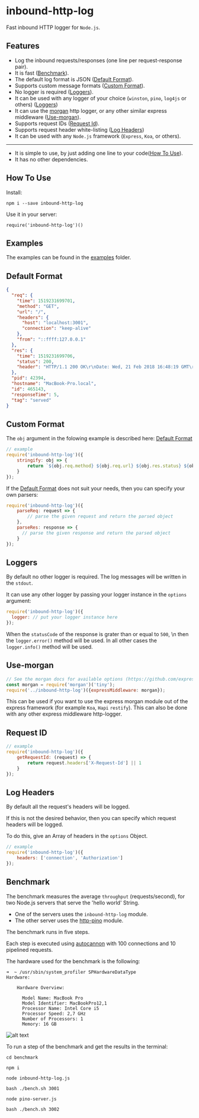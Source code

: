# inbound-http-log

Fast inbound HTTP logger for `Node.js`.

## Features

- Log the inbound requests/responses (one line per request-response pair).
- It is fast ([Benchmark](#benchmark)).
- The default log format is JSON ([Default Format](#default-format)).
- Supports custom message formats ([Custom Format](#custom-format)).
- No logger is required ([Loggers](#loggers)).
- It can be used with any logger of your choice (`winston`, `pino`, `log4js` or others) ([Loggers](#loggers))
- It can use the [morgan](https://github.com/expressjs/morgan) http logger, or any other similar express middleware ([Use-morgan](#use-morgan)).
- Supports request IDs ([Request Id](#request-id)).
- Supports request header white-listing ([Log Headers](#log-headers))
- It can be used with any `Node.js` framework (`Express`, `Koa`, or others).

---

- It is simple to use, by just adding one line to your code([How To Use](#how-to-use)).
- It has no other dependencies. 


<a name="how-to-use"></a>
## How To Use

Install:

`npm i --save inbound-http-log`

Use it in your server:

`require('inbound-http-log')()`

<a name="examples"></a>
## Examples

The examples can be found in the [examples](https://github.com/pmatzavin/inbound-http-log/tree/master/examples) folder.

<a name="default-format"></a>
## Default Format

```json
{
  "req": {
    "time": 1519231699701,
    "method": "GET",
    "url": "/",
    "headers": {
      "host": "localhost:3001",
      "connection": "keep-alive"
    },
    "from": "::ffff:127.0.0.1"
  },
  "res": {
    "time": 1519231699706,
    "status": 200,
    "header": "HTTP/1.1 200 OK\r\nDate: Wed, 21 Feb 2018 16:48:19 GMT\r\nConnection: keep-alive\r\nContent-Length: 11\r\n\r\n"
  },
  "pid": 42394,
  "hostname": "MacBook-Pro.local",
  "id": 465143,
  "responseTime": 5,
  "tag": "served"
}
```

<a name="custom-format"></a>
## Custom Format

The `obj` argument in the folowing example is described here: [Default Format](#default-format)

```js
// example
require('inbound-http-log')({
    stringify: obj => { 
        return `${obj.req.method} ${obj.req.url} ${obj.res.status} ${obj.responseTime}ms`
    }
});
```

If the [Default Format](#default-format) does not suit your needs, 
then you can specify your own parsers:

```js
require('inbound-http-log')({
    parseReq: request => { 
        // parse the given request and return the parsed object
    },
    parseRes: response => {
      // parse the given response and return the parsed object
    }
});
```

<a name="loggers"></a>
## Loggers

By default no other logger is required.
The log messages will be written in the `stdout`.

It can use any other logger by passing your logger instance in the `options` argument:

```js
require('inbound-http-log')({
  logger: // put your logger instance here
});
```

When the `statusCode` of the response is grater than or equal to `500`, \n then the `logger.error()` method will be used.
In all other cases the `logger.info()` method will be used.

<a name="use-morgan"></a>
## Use-morgan

```js
// See the morgan docs for available options (https://github.com/expressjs/morgan)
const morgan = require('morgan')('tiny'); 
require('../inbound-http-log')({expressMiddleware: morgan});
```

This can be used if you want to use the express morgan module out of the express framework
(for example `Koa`, `Hapi` `restify`).
This can also be done with any other express middleware http-logger.

<a name="request-id"></a>
## Request ID

```js
// example
require('inbound-http-log')({
    getRequestId: (request) => {
        return request.headers['X-Request-Id'] || 1
    }
});
```

<a name="log-headers"></a>
## Log Headers

By default all the request's headers will be logged.

If this is not the desired behavior,
 then you can specify which request headers will be logged.

To do this, give an Array of headers in the `options` Object.

```js
// example
require('inbound-http-log')({
    headers: ['connection', 'Authorization'] 
});
```

<a name="benchmark"></a>
## Benchmark

The benchmark measures the average `throughput` (requests/second),
for two Node.js servers that serve the 'hello world' String.

- One of the servers uses the `inbound-http-log` module.
- The other server uses the [http-pino](https://github.com/pinojs/pino-http) module.

The benchmark runs in five steps.

Each step is executed using [autocannon](https://www.npmjs.com/package/autocannon) with 100 connections and 10 pipelined requests.

The hardware used for the benchmark is the following:

```
➜  ~ /usr/sbin/system_profiler SPHardwareDataType
Hardware:

    Hardware Overview:

      Model Name: MacBook Pro
      Model Identifier: MacBookPro12,1
      Processor Name: Intel Core i5
      Processor Speed: 2,7 GHz
      Number of Processors: 1
      Memory: 16 GB
```

![alt text](https://raw.githubusercontent.com/pmatzavin/inbound-http-log/master/benchmark/reports/report-plot.png)

To run a step of the benchmark and get the results in the terminal:

```
cd benchmark

npm i

node inbound-http-log.js

bash ./bench.sh 3001

node pino-server.js

bash ./bench.sh 3002
```
